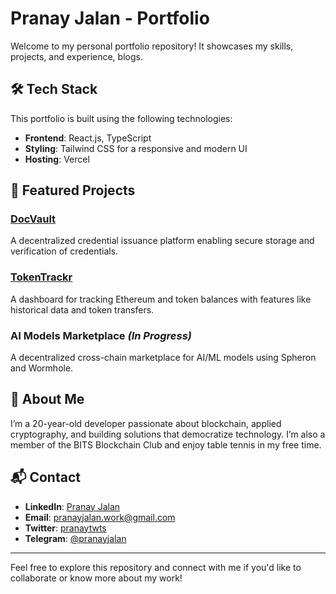 # Pranay Jalan - Portfolio

Welcome to my personal portfolio repository! It showcases my skills, projects, and experience, blogs.

## 🛠️ Tech Stack

This portfolio is built using the following technologies:

- **Frontend**: React.js, TypeScript
- **Styling**: Tailwind CSS for a responsive and modern UI
- **Hosting**: Vercel

## 🌟 Featured Projects

### [DocVault](https://github.com/pranayjalan254/docVault)

A decentralized credential issuance platform enabling secure storage and verification of credentials.

### [TokenTrackr](https://github.com/pranayjalan254/TokenTrackr)

A dashboard for tracking Ethereum and token balances with features like historical data and token transfers.

### AI Models Marketplace _(In Progress)_

A decentralized cross-chain marketplace for AI/ML models using Spheron and Wormhole.

## 📄 About Me

I’m a 20-year-old developer passionate about blockchain, applied cryptography, and building solutions that democratize technology. I’m also a member of the BITS Blockchain Club and enjoy table tennis in my free time.

## 📬 Contact

- **LinkedIn**: [Pranay Jalan](https://www.linkedin.com/in/pranay-jalan254n)
- **Email**: [pranayjalan.work@gmail.com](mailto:pranayjalan.work@gmail.com)
- **Twitter**: [pranaytwts](https://x.com/pranaytwts)
- **Telegram**: [@pranayjalan](https://t.me/pranayjalan)

---

Feel free to explore this repository and connect with me if you'd like to collaborate or know more about my work!
